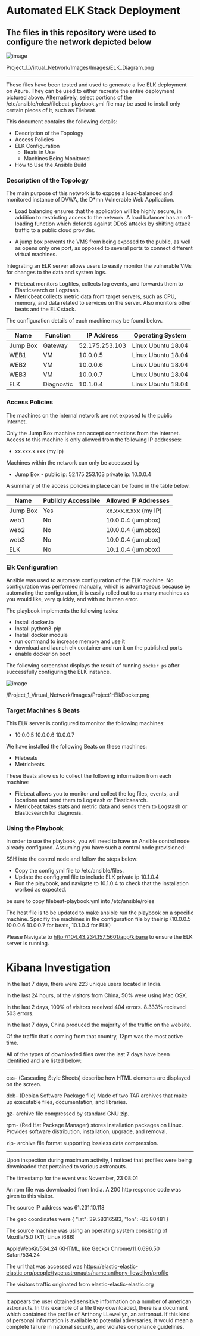 # Automated ELK Stack Deployment

The files in this repository were used to configure the network depicted below
-------------------------------------------------------------------------------
 

![image](https://user-images.githubusercontent.com/87440158/144123768-72498cda-c693-49f9-9661-79affc3d3ea2.png)

Project_1_Virtual_Network/Images/Images/ELK_Diagram.png

-----------------------------------------------------------------------------------------------------------------------------------------------------------

These files have been tested and used to generate a live ELK deployment on Azure. They can be used to either recreate the entire deployment pictured above. Alternatively, select portions of the /etc/ansible/roles/filebeat-playbook.yml file may be used to install only certain pieces of it, such as Filebeat.


This document contains the following details:
- Description of the Topology
- Access Policies
- ELK Configuration
  - Beats in Use
  - Machines Being Monitored
- How to Use the Ansible Build


### Description of the Topology

The main purpose of this network is to expose a load-balanced and monitored instance of DVWA, the D*mn Vulnerable Web Application.

-  Load balancing ensures that the application will be highly secure, in addition to restricting access to the network.
   A load balancer has an off-loading function which defends against DDoS attacks by shifting attack traffic to a public cloud provider.

-  A jump box prevents the VMS from being exposed to the public, as well as opens only one port, as opposed to several ports to connect different virtual machines.

Integrating an ELK server allows users to easily monitor the vulnerable VMs for changes to the data and system logs.
-  Filebeat monitors Logfiles, collects log events, and forwards them to Elasticsearch or Logstash.
-  Metricbeat collects metric data from target servers, such as CPU, memory, and data related to services on the server. Also monitors other beats and the ELK stack.

The configuration details of each machine may be found below.


| Name     | Function | IP Address   | Operating System  |
|----------|----------|------------  |------------------ |
| Jump Box | Gateway  |52.175.253.103| Linux Ubuntu 18.04|
| WEB1     |  VM      | 10.0.0.5     | Linux Ubuntu 18.04|
| WEB2     |  VM      | 10.0.0.6     | Linux Ubuntu 18.04|
| WEB3     |  VM      | 10.0.0.7     | Linux Ubuntu 18.04|
| ELK      |Diagnostic| 10.1.0.4     | Linux Ubuntu 18.04|
### Access Policies

The machines on the internal network are not exposed to the public Internet. 

Only the Jump Box machine can accept connections from the Internet. Access to this machine is only allowed from the following IP addresses:
-  xx.xxx.x.xxx (my ip)

Machines within the network can only be accessed by
-  Jump Box - public ip: 52.175.253.103  private ip: 10.0.0.4


A summary of the access policies in place can be found in the table below.

| Name     | Publicly Accessible | Allowed IP Addresses |
|----------|---------------------|----------------------|
| Jump Box |     Yes             | xx.xxx.x.xxx (my IP) |
| web1     |     No              |  10.0.0.4  (jumpbox) |
| web2     |     No              |  10.0.0.4  (jumpbox) |
| web3     |     No              |  10.0.0.4  (jumpbox) |
| ELK      |     No              |  10.1.0.4  (jumpbox) |
### Elk Configuration

Ansible was used to automate configuration of the ELK machine. No configuration was performed manually, which is advantageous because by automating the configuration, it is easily rolled out to as many machines as you would like, very quickly, and with no human error.

The playbook implements the following tasks:
- Install docker.io
- Install python3-pip
- Install docker module
- run command to increase memory and use it
- download and launch elk container and run it on the published ports
- enable docker on boot

The following screenshot displays the result of running `docker ps` after successfully configuring the ELK instance.

![image](https://user-images.githubusercontent.com/87440158/144123942-fca6a6e3-9e3a-466a-ad84-441dcbde2a02.png)

 /Project_1_Virtual_Network/Images/Project1-ElkDocker.png

### Target Machines & Beats
This ELK server is configured to monitor the following machines:
- 10.0.0.5
  10.0.0.6
  10.0.0.7

We have installed the following Beats on these machines:
- Filebeats
- Metricbeats

These Beats allow us to collect the following information from each machine:
- Filebeat allows you to monitor and collect the log files, events, and locations and send them to Logstash or Elasticsearch.
- Metricbeat takes stats and metric data and sends them to Logstash or Elasticsearch for diagnosis.

### Using the Playbook
In order to use the playbook, you will need to have an Ansible control node already configured. Assuming you have such a control node provisioned: 

SSH into the control node and follow the steps below:
- Copy the config.yml file to /etc/ansible/files.
- Update the config.yml file to include ELK private ip 10.1.0.4
- Run the playbook, and navigate to 10.1.0.4 to check that the installation worked as expected.

be sure to copy filebeat-playbook.yml into /etc/ansible/roles

The host file is to be updated to make ansible run the playbook on a specific machine. Specifiy the machines in the configuration file by their ip (10.0.0.5 10.0.0.6 10.0.0.7 for beats, 10.1.0.4 for ELK)

Please Navigate to http://104.43.234.157:5601/app/kibana to ensure the ELK server is running.



# Kibana Investigation




In the last 7 days, there were 223 unique users located in India.

In the last 24 hours, of the visitors from China, 50% were using Mac OSX.

In the last 2 days, 100%  of visitors received 404 errors. 8.333% recieved 503 errors.

In the last 7 days, China produced the majority of the traffic on the website.

Of the traffic that's coming from that country, 12pm was the most active time.

All of the types of downloaded files over the last 7 days have been 
identified and are listed below:

-----------------------------------------------------------------------------------------------------------------------------------------------

css- (Cascading Style Sheets) describe how HTML elements are displayed on the screen.

deb- (Debian Software Package file) Made of two TAR archives that make up executable files, documentation, and libraries.

gz- archive file compressed by standard GNU zip.

rpm- (Red Hat Package Manager) stores installation packages on Linux. Provides software distribution, installation, upgrade, and removal.

zip- archive file format supporting lossless data compression.

--------------------------------------------------------------------------------------------------------------------

Upon inspection during maximum activity, I noticed that profiles were being downloaded that pertained to various astronauts. 

The timestamp for the event was November, 23 08:01

An rpm file was downloaded from India. A 200 http response code was given to this visitor.

The source IP address was 61.231.10.118

The geo coordinates were  { "lat": 39.58316583, "lon": -85.80481 }

The source machine was using an operating system consisting of  Mozilla/5.0 (X11; Linux i686) 

AppleWebKit/534.24 (KHTML, like Gecko) Chrome/11.0.696.50 Safari/534.24

The url that was accessed was https://elastic-elastic-elastic.org/people/type:astronauts/name:anthony-llewellyn/profile

The visitors traffic originated from elastic-elastic-elastic.org

----------------------------------------------------------------------------------------------------------------------------------------------------

It appears the user obtained sensitive information on a number of american astronauts. In this example of a file they downloaded, there is a document which contained the profile of Anthony LLewellyn, an astronaut. If this kind of personal information is available to potential adversaries, it would mean a complete failure in national security, and violates compliance guidelines.  


